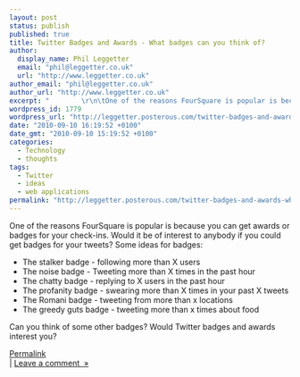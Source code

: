 ```yaml
---
layout: post
status: publish
published: true
title: Twitter Badges and Awards - What badges can you think of?
author:
  display_name: Phil Leggetter
  email: "phil@leggetter.co.uk"
  url: "http://www.leggetter.co.uk"
author_email: "phil@leggetter.co.uk"
author_url: "http://www.leggetter.co.uk"
excerpt: "        \r\n\tOne of the reasons FourSquare is popular is because you can get awards or badges for your check-ins. Would it be of interest to anybody if you could get badges for your tweets? Some ideas for badges: The stalker badge - following more than X..."
wordpress_id: 1779
wordpress_url: "http://leggetter.posterous.com/twitter-badges-and-awards-what-badges-can-you"
date: "2010-09-10 16:19:52 +0100"
date_gmt: "2010-09-10 15:19:52 +0100"
categories:
  - Technology
  - thoughts
tags:
  - Twitter
  - ideas
  - web applications
permalink: "http://leggetter.posterous.com/twitter-badges-and-awards-what-badges-can-you"
---
```


<p>One of the reasons FourSquare is popular is because you can get awards or badges for your check-ins. Would it be of interest to anybody if you could get badges for your tweets? Some ideas for badges:
<ul>
<li> The stalker badge - following more than X users</li>
<li>The noise badge - Tweeting more than X times in the past hour</li>
<li>The chatty badge - replying to X users in the past hour</li>
<li>The profanity badge - swearing more than X times in your past X tweets</li>
<li>The Romani badge - tweeting from more than x locations</li>
<li>The greedy guts badge - tweeting more than x times about food</li>
</ul>
<p>Can you think of some other badges? Would Twitter badges and awards interest you? </p>
<p><a href="http://leggetter.posterous.com/twitter-badges-and-awards-what-badges-can-you">Permalink</a><br />
 | <a href="http://leggetter.posterous.com/twitter-badges-and-awards-what-badges-can-you#comment">Leave a comment&nbsp;&nbsp;&raquo;</a></p>
